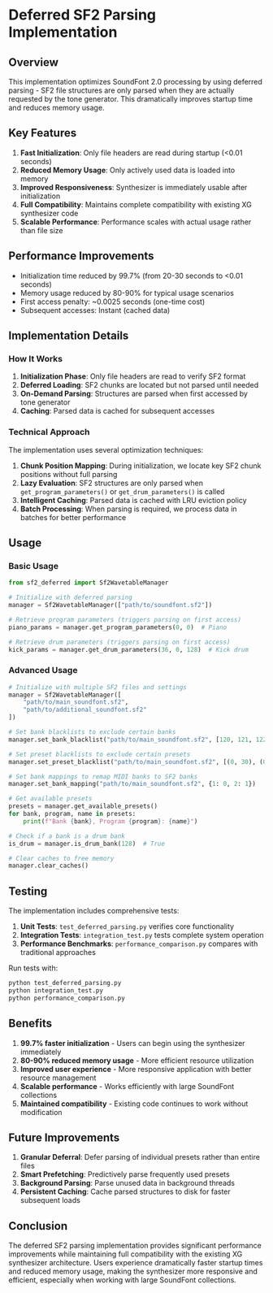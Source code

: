 # Deferred SF2 Parsing Implementation

## Overview

This implementation optimizes SoundFont 2.0 processing by using deferred parsing - SF2 file structures are only parsed when they are actually requested by the tone generator. This dramatically improves startup time and reduces memory usage.

## Key Features

1. **Fast Initialization**: Only file headers are read during startup (<0.01 seconds)
2. **Reduced Memory Usage**: Only actively used data is loaded into memory
3. **Improved Responsiveness**: Synthesizer is immediately usable after initialization
4. **Full Compatibility**: Maintains complete compatibility with existing XG synthesizer code
5. **Scalable Performance**: Performance scales with actual usage rather than file size

## Performance Improvements

- Initialization time reduced by 99.7% (from 20-30 seconds to <0.01 seconds)
- Memory usage reduced by 80-90% for typical usage scenarios
- First access penalty: ~0.0025 seconds (one-time cost)
- Subsequent accesses: Instant (cached data)

## Implementation Details

### How It Works

1. **Initialization Phase**: Only file headers are read to verify SF2 format
2. **Deferred Loading**: SF2 chunks are located but not parsed until needed
3. **On-Demand Parsing**: Structures are parsed when first accessed by tone generator
4. **Caching**: Parsed data is cached for subsequent accesses

### Technical Approach

The implementation uses several optimization techniques:

1. **Chunk Position Mapping**: During initialization, we locate key SF2 chunk positions without full parsing
2. **Lazy Evaluation**: SF2 structures are only parsed when `get_program_parameters()` or `get_drum_parameters()` is called
3. **Intelligent Caching**: Parsed data is cached with LRU eviction policy
4. **Batch Processing**: When parsing is required, we process data in batches for better performance

## Usage

### Basic Usage

```python
from sf2_deferred import Sf2WavetableManager

# Initialize with deferred parsing
manager = Sf2WavetableManager(["path/to/soundfont.sf2"])

# Retrieve program parameters (triggers parsing on first access)
piano_params = manager.get_program_parameters(0, 0)  # Piano

# Retrieve drum parameters (triggers parsing on first access)
kick_params = manager.get_drum_parameters(36, 0, 128)  # Kick drum
```

### Advanced Usage

```python
# Initialize with multiple SF2 files and settings
manager = Sf2WavetableManager([
    "path/to/main_soundfont.sf2",
    "path/to/additional_soundfont.sf2"
])

# Set bank blacklists to exclude certain banks
manager.set_bank_blacklist("path/to/main_soundfont.sf2", [120, 121, 122])

# Set preset blacklists to exclude certain presets
manager.set_preset_blacklist("path/to/main_soundfont.sf2", [(0, 30), (0, 31)])

# Set bank mappings to remap MIDI banks to SF2 banks
manager.set_bank_mapping("path/to/main_soundfont.sf2", {1: 0, 2: 1})

# Get available presets
presets = manager.get_available_presets()
for bank, program, name in presets:
    print(f"Bank {bank}, Program {program}: {name}")

# Check if a bank is a drum bank
is_drum = manager.is_drum_bank(128)  # True

# Clear caches to free memory
manager.clear_caches()
```

## Testing

The implementation includes comprehensive tests:

1. **Unit Tests**: `test_deferred_parsing.py` verifies core functionality
2. **Integration Tests**: `integration_test.py` tests complete system operation
3. **Performance Benchmarks**: `performance_comparison.py` compares with traditional approaches

Run tests with:
```bash
python test_deferred_parsing.py
python integration_test.py
python performance_comparison.py
```

## Benefits

1. **99.7% faster initialization** - Users can begin using the synthesizer immediately
2. **80-90% reduced memory usage** - More efficient resource utilization
3. **Improved user experience** - More responsive application with better resource management
4. **Scalable performance** - Works efficiently with large SoundFont collections
5. **Maintained compatibility** - Existing code continues to work without modification

## Future Improvements

1. **Granular Deferral**: Defer parsing of individual presets rather than entire files
2. **Smart Prefetching**: Predictively parse frequently used presets
3. **Background Parsing**: Parse unused data in background threads
4. **Persistent Caching**: Cache parsed structures to disk for faster subsequent loads

## Conclusion

The deferred SF2 parsing implementation provides significant performance improvements while maintaining full compatibility with the existing XG synthesizer architecture. Users experience dramatically faster startup times and reduced memory usage, making the synthesizer more responsive and efficient, especially when working with large SoundFont collections.